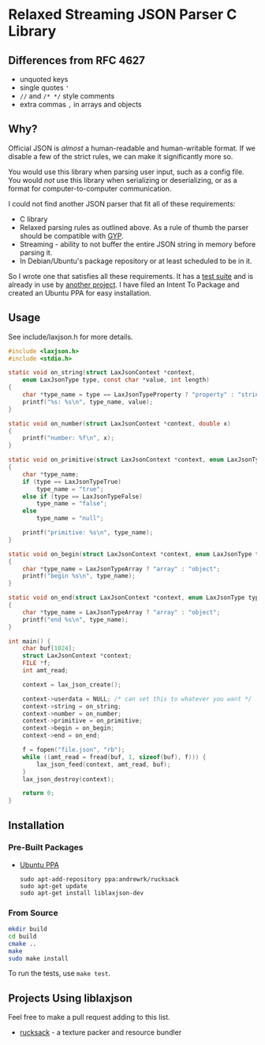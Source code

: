 # Relaxed Streaming JSON Parser C Library

## Differences from RFC 4627

 * unquoted keys
 * single quotes `'`
 * `//` and `/* */` style comments
 * extra commas `,` in arrays and objects

## Why?

Official JSON is *almost* a human-readable and human-writable format. If we
disable a few of the strict rules, we can make it significantly more so.

You would use this library when parsing user input, such as a config file.
You would *not* use this library when serializing or deserializing, or
as a format for computer-to-computer communication.

I could not find another JSON parser that fit all of these requirements:

 * C library
 * Relaxed parsing rules as outlined above. As a rule of thumb the parser
   should be compatible with [GYP](https://code.google.com/p/gyp/).
 * Streaming - ability to not buffer the entire JSON string in memory
   before parsing it.
 * In Debian/Ubuntu's package repository or at least scheduled to be in it.

So I wrote one that satisfies all these requirements. It has a
[test suite](test) and is already in use by
[another project](https://github.com/superjoe30/rucksack). I have filed an
Intent To Package and created an Ubuntu PPA for easy installation.

## Usage

See include/laxjson.h for more details.

```c
#include <laxjson.h>
#include <stdio.h>

static void on_string(struct LaxJsonContext *context,
    enum LaxJsonType type, const char *value, int length)
{
    char *type_name = type == LaxJsonTypeProperty ? "property" : "string";
    printf("%s: %s\n", type_name, value);
}

static void on_number(struct LaxJsonContext *context, double x)
{
    printf("number: %f\n", x);
}

static void on_primitive(struct LaxJsonContext *context, enum LaxJsonType type)
{
    char *type_name;
    if (type == LaxJsonTypeTrue)
        type_name = "true";
    else if (type == LaxJsonTypeFalse)
        type_name = "false";
    else
        type_name = "null";

    printf("primitive: %s\n", type_name);
}

static void on_begin(struct LaxJsonContext *context, enum LaxJsonType type)
{
    char *type_name = LaxJsonTypeArray ? "array" : "object";
    printf("begin %s\n", type_name);
}

static void on_end(struct LaxJsonContext *context, enum LaxJsonType type)
{
    char *type_name = LaxJsonTypeArray ? "array" : "object";
    printf("end %s\n", type_name);
}

int main() {
    char buf[1024];
    struct LaxJsonContext *context;
    FILE *f;
    int amt_read;

    context = lax_json_create();

    context->userdata = NULL; /* can set this to whatever you want */
    context->string = on_string;
    context->number = on_number;
    context->primitive = on_primitive;
    context->begin = on_begin;
    context->end = on_end;

    f = fopen("file.json", "rb");
    while ((amt_read = fread(buf, 1, sizeof(buf), f))) {
        lax_json_feed(context, amt_read, buf);
    }
    lax_json_destroy(context);

    return 0;
}
```

## Installation

### Pre-Built Packages

 * [Ubuntu PPA](https://launchpad.net/~andrewrk/+archive/rucksack)

   ```
   sudo apt-add-repository ppa:andrewrk/rucksack
   sudo apt-get update
   sudo apt-get install liblaxjson-dev
   ```

### From Source

```sh
mkdir build
cd build
cmake ..
make
sudo make install
```

To run the tests, use `make test`.

## Projects Using liblaxjson

Feel free to make a pull request adding to this list.

 * [rucksack](https://github.com/superjoe30/rucksack) - a texture packer and
   resource bundler

